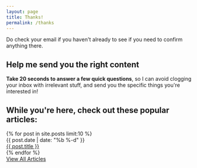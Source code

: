 ```yaml
---
layout: page
title: Thanks!
permalink: /thanks
---
```


<div class="text-center mb-12">
  <p class="text-xl text-brand-black/80 mb-8">
    Do check your email if you haven't already to see if you need to confirm anything there.
  </p>
</div>

<div class="bg-brand-white rounded-lg p-8 border border-brand-light-blue/20 mb-12">
  <h2 class="text-2xl font-heading font-bold mb-6 text-brand-black text-center">Help me send you the right content</h2>
  <p class="text-lg text-brand-black/80 mb-6 text-center">
    <strong>Take 20 seconds to answer a few quick questions</strong>, so I can avoid clogging your inbox with irrelevant stuff, and send you the specific things you're interested in!
  </p>
  
  <div class="rm-area-embed-thanks"></div>
</div>

<div class="border-t border-brand-light-blue/20 pt-12">
  <h2 class="text-2xl font-heading font-bold mb-6 text-brand-black">While you're here, check out these popular articles:</h2>
  <div class="space-y-1 mb-12">
    {% for post in site.posts limit:10 %}
    <div class="flex flex-col md:flex-row md:items-center gap-2 border-b border-brand-light-blue/10 py-2">
      <div class="text-sm text-brand-black/60 md:w-24 flex-shrink-0">
        {{ post.date | date: "%b %-d" }}
      </div>
      <div class="flex-1">
        <a href="{{ post.url | prepend: site.baseurl }}" class="text-brand-black hover:text-brand-deep-turquoise transition-colors">
          {{ post.title }}
        </a>
      </div>
    </div>
    {% endfor %}
  </div>
  
  <div class="text-center">
    <a href="{{ site.baseurl }}/articles/" class="inline-block bg-brand-black text-white px-6 py-3 rounded-lg hover:bg-brand-black/80 transition-colors">View All Articles</a>
  </div>
</div>